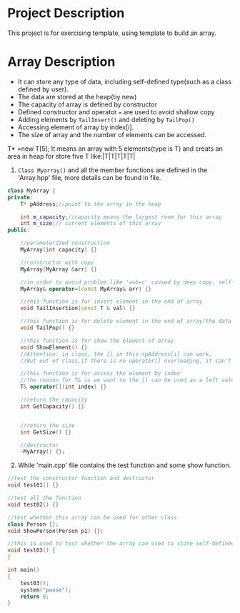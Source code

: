 # Project Description

This project is for exercising template, using template to build an array.

# Array Description

* It can store any type of data, including self-defined type(such as a class defined by user).
* The data are stored at the heap(by new)
* The capacity of array is defined by constructor
* Defined constructor and operator `=` are used to avoid shallow copy
* Adding elements by `TailInsert()` and deleting by `TailPop()`
* Accessing element of array by index[i].
* The size of array and the number of elements can be accessed. 

T* =new T[5];
It means an array with 5 elements(type is T) and creats an area in heap for store five T like:|T|T|T|T|T|

1. `Class Myarray()` and all the member functions are defined in the 'Array.hpp' file, more details can be found in file.
```c++
class MyArray {
private:
	T* pAddress;//point to the array in the heap

	int m_capacity;//capacity means the largest room for this array
	int m_size;// current elements of this array
public:

	//parameterized construction
	MyArray(int capacity) {}

	//constructor with copy
	MyArray(MyArray &arr) {}

	//in order to avoid problem like 'a=b=c' caused by deep copy, self-define the operator=
	MyArray& operator=(const MyArray& arr) {}

	//this function is for insert element in the end of array
	void TailInsertion(const T & val) {}

	//this function is for delete element in the end of array(the data haven't be deleted, just can't access it)
	void TailPop() {}

	//this function is for show the element of array
	void ShowElement() {}
	//Attention: in class, the [] in this->pAddress[i] can work.
	//But out of class,if there is no operator[] overloading, it can't be used for the class, so herein, operator[] is overloaded

	//this function is for access the element by index
	//the reason for T& is we want to the [] can be used as a left value like arr[i]=100
	T& operator[](int index) {}

	//return the capacity
	int GetCapacity() {}


	//return the size
	int GetSize() {}

	//destructor
	~MyArray() {};

```

2. While 'main.cpp' file contains the test function and some show function.
```c++
//test the constructor function and destructor
void test01() {}

//test all the function
void test02() {}

//test whether this array can be used for other class
class Person {};
void ShowPerson(Person p1) {};

//this is used to test whether the array can used to store self-defined class
void test03() {
}

int main()
{
	test03();
	system("pause");
	return 0;
}

```
